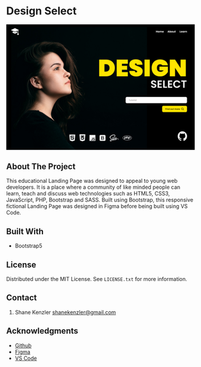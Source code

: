 # Design Select

![Live Run Sheet Screenshot](Design_Select.jpg)

## About The Project

This educational Landing Page was designed to appeal to young web developers. It is a place where a community of like minded people can learn, teach and discuss web technologies such as HTML5, CSS3, JavaScript, PHP, Bootstrap and SASS. Built using Bootstrap, this responsive fictional Landing Page was designed in Figma before being built using VS Code.

## Built With

* Bootstrap5

## License

Distributed under the MIT License. See `LICENSE.txt` for more information.


## Contact
1. Shane Kenzler <shanekenzler@gmail.com>

## Acknowledgments

* [Github](https://github.com)
* [Figma](https://www.figma.com)
* [VS Code](https://code.visualstudio.com)
